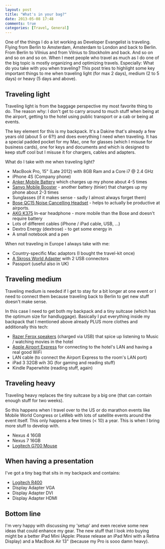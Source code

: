 ```yaml
---
layout: post
title: "What's in your bag?"
date: 2013-05-08 17:48
comments: true
categories: [Travel, General] 
---
```

One of the things I do a lot working as Developer Evangelist is traveling. Flying from Berlin to Amsterdam, Amsterdam to London and back to Berlin. From Berlin to Vilnius and from Vilnius to Stockholm and back. And so on and so on and so on. When I meet people who travel as much as I do one of the big topic is mostly organizing and optimizing travels. Especially: What do you take with you when traveling? This post tries to highlight some key important things to me when traveling light (for max 2 days), medium (2 to 5 days) or heavy (5 days and above).

Traveling light
---
Traveling light is from the baggage perspective my most favorite thing to do. The reason why: I don't get to carry around to much stuff when being at the airport, getting to the hotel using public transport or a cab or being at events.

The key element for this is my backpack. It's a Dakine that's already a few years old (about 5 or 6?!) and does everything I need when traveling. It has a special padded pocket for my Mac, one for glasses (which I misuse for business cards), one for keys and documents and which is designed to keep stuff cool but I misuse it for chargers, cables and adapters.

What do I take with me when traveling light?

- MacBook Pro, 15" (Late 2012) with 8GB Ram and a Core i7 @ 2.4 GHz
- iPhone 4S (Company phone)
- [Anker Mobile Battery](http://www.amazon.com/Lightning-Thunderbolt-Blackberry-connectors-customized/dp/B009USAJCC) which charges up my phone about 4-5 times
- [Sanyo Mobile Booster](http://www.amazon.com/Sanyo-eneloop-KBC-L2B-Mobile-Booster/dp/B004BQJXJI) - another battery (tinier) that charges up my phone about 2-3 times
- Sunglasses (if it makes sense - sadly I almost always forget them)
- [Bose QC15 Noise Cancelling Headset](http://www.amazon.com/Bose%C2%AE-QuietComfort%C2%AE-Acoustic-Cancelling%C2%AE-Headphones/dp/B0054JJ0QW) - helps to actually be productive at airports.
- [AKG K375](http://www.amazon.com/AKG-Acoustics-K375-Headphone-Black/dp/B00A1UHM1Y) In-ear headphone - more mobile than the Bose and doesn't require battery
- Lots of different cables (iPhone / iPad cable, USB, ...)
- Dextro Energy (dextrose) - to get some energy in
- A small notebook and a pen

When not traveling in Europe I always take with me:
- Country-specific Mac adaptors (I bought the travel-kit once)
- [A Skross World Adapter](http://www.amazon.com/Charger-Designed-Quality-Blackberrys-Countries/dp/B002G90I3M) with 2 USB connectors
- Passport (useful also in UK)

Traveling medium
---
Traveling medium is needed if I get to stay for a bit longer at one event or I need to connect them because traveling back to Berlin to get new stuff doesn't make sense.

In this case I need to get both my backpack and a tiny suitcase (which has the optimum size for handluggage). Basically I put everything inside my backpack that I mentioned above already PLUS more clothes and additionally this tech:

- [Razer Ferox speakers](http://www.amazon.com/Razer-Mobile-Gaming-Speakers-RZ05-00500100-R3/dp/B004L2JPS6) (charged via USB) that spice up listening to Music / watching movies in the hotel
- [Apple Airport Express](http://www.amazon.com/Apple-AirPort-Express-Station-MC414LL/dp/B008ALA2RC/) for connecting to the hotel's LAN and having a real good WiFi
- LAN cable (to connect the Airport Express to the room's LAN port)
- iPad 3 32GB wih 3G (for gaming and reading stuff)
- Kindle Paperwhite (reading stuff, again)

Traveling heavy
---
Traveling heavy replaces the tiny suitcase by a big one (that can contain enough stuff for two weeks).

So this happens when I travel over to the US or do marathon events like Mobile World Congress or LeWeb with lots of satellite events around the event itself. This only happens a few times (< 10) a year. This is when I bring more stuff to develop with.

- Nexus 4 16GB
- Nexus 7 16GB
- [Logitech G700 Mouse](http://www.amazon.com/Logitech-Wireless-Gaming-Mouse-G700/dp/B003VAM32E)

When having a presentation
---
I've got a tiny bag that sits in my backpack and contains:

- [Logitech R400](http://www.amazon.com/Logitech-910-001354-Wireless-Presenter-R400/dp/B002GHBUTK)
- Display Adapter VGA
- Display Adapter DVI
- Display Adapter HDMI

Bottom line
---
I'm very happy with discussing my 'setup' and even receive some new ideas that could enhance my gear. The new stuff that I look into buying might be a better iPad Mini (Apple: Please release an iPad Mini with a Retina Display) and a MacBook Air 13" (because my Pro is sooo damn heavy).
